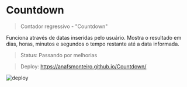 # Countdown

> Contador regressivo - "Countdown"

 Funciona através de datas inseridas pelo usuário.
 Mostra o resultado em dias, horas, minutos e segundos o tempo restante até a data informada.
 
 > Status: Passando por melhorias
 
 > Deploy: https://anafsmonteiro.github.io/Countdown/
 
![deploy](https://user-images.githubusercontent.com/107011686/219663866-e2c3c1ff-dd2d-4977-af8d-972ecd160631.JPG)
